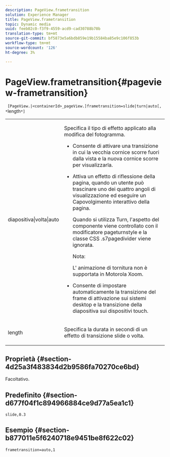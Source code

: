 ```yaml
---
description: PageView.frametransition
solution: Experience Manager
title: PageView.frametransition
topic: Dynamic media
uuid: feeb02c0-f3f9-4559-acd9-cad30788b70b
translation-type: tm+mt
source-git-commit: bf5873e5a6bdb859e19b15584ba85e9c106f853b
workflow-type: tm+mt
source-wordcount: '126'
ht-degree: 3%

---
```



# PageView.frametransition{#pageview-frametransition}

` [PageView.|<containerId>_pageView.]frametransition=slide|turn|auto[, *`length`*]`

<table id="table_625D0EEDA21B46FEA3F5CF7DDF769B50"> 
 <tbody> 
  <tr> 
   <td colname="col1"> <p> <span class="codeph"> diapositiva|volta|auto</span> </p> </td> 
   <td colname="col2"> <p> Specifica il tipo di effetto applicato alla modifica del fotogramma. </p> <p> 
     <ul id="ul_4224B7C2722A4185A8BD48703D019AA1"> 
      <li id="li_8482037F8E1C4F11A84DF51790A073FE"> <p><span class="codeph"> Consente di </span> attivare una transizione in cui la vecchia cornice scorre fuori dalla vista e la nuova cornice scorre per visualizzarla. </p> </li> 
      <li id="li_CE9A99564DF348D0A76AB2A5945155A5"> <p><span class="codeph"> Attiva </span> un effetto di riflessione della pagina, quando un utente può trascinare uno dei quattro angoli di visualizzazione ed eseguire un Capovolgimento interattivo della pagina. </p> <p>Quando si utilizza <span class="codeph"> Turn</span>, l'aspetto del componente viene controllato con il modificatore <span class="codeph"> pageturnstyle</span> e la classe CSS <span class="codeph"> .s7pagedivider</span> viene ignorata. </p> <p>Nota:  <p><span class="codeph"> L'</span> animazione di tornitura non è supportata in Motorola Xoom. </p> </p> </li> 
      <li id="li_79F85B0429CD4B389399FB3823FE767F"> <p> <span class="codeph"> Consente di </span> impostare automaticamente la transizione del frame di attivazione sui sistemi desktop e la transizione della diapositiva sui dispositivi touch. </p> </li> 
     </ul> </p> </td> 
  </tr> 
  <tr> 
   <td colname="col1"> <p><span class="codeph"><span class="varname"> length</span></span> </p> </td> 
   <td colname="col2"> <p>Specifica la durata in secondi di un effetto di transizione <span class="codeph"> slide</span> o <span class="codeph"> volta</span>. </p> </td> 
  </tr> 
 </tbody> 
</table>

## Proprietà {#section-4d25a3f483834d2b9586fa70270ce6bd}

Facoltativo.

## Predefinito {#section-d677f04f1c894966884ce9d77a5ea1c1}

`slide,0.3`

## Esempio {#section-b877011e5f6240718e9451be8f622c02}

`frametransition=auto,1`
